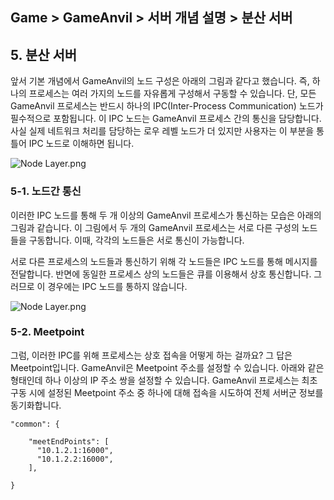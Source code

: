 ## Game > GameAnvil > 서버 개념 설명 > 분산 서버

## 5. 분산 서버

앞서 기본 개념에서 GameAnvil의 노드 구성은 아래의 그림과 같다고 했습니다. 즉, 하나의 프로세스는 여러 가지의 노드를 자유롭게 구성해서 구동할 수 있습니다. 단, 모든 GameAnvil 프로세스는 반드시 하나의 IPC(Inter-Process Communication) 노드가 필수적으로 포함됩니다. 이 IPC 노드는 GameAnvil 프로세스 간의 통신을 담당합니다. 사실 실제 네트워크 처리를 담당하는 로우 레벨 노드가 더 있지만 사용자는 이 부분을 통틀어 IPC 노드로 이해하면 됩니다.

![Node Layer.png](http://static.toastoven.net/prod_gameanvil/images/NodeLayer.png)

### 5-1. 노드간 통신

이러한 IPC 노드를 통해 두 개 이상의 GameAnvil 프로세스가 통신하는 모습은 아래의 그림과 같습니다. 이 그림에서 두 개의 GameAnvil 프로세스는 서로 다른 구성의 노드들을 구동합니다. 이때, 각각의 노드들은 서로 통신이 가능합니다.

서로 다른 프로세스의 노드들과 통신하기 위해 각 노드들은 IPC 노드를 통해 메시지를 전달합니다. 반면에 동일한 프로세스 상의 노드들은 큐를 이용해서 상호 통신합니다. 그러므로 이 경우에는 IPC 노드를 통하지 않습니다.

![Node Layer.png](http://static.toastoven.net/prod_gameanvil/images/IPC.png)

### 5-2. Meetpoint

그럼, 이러한 IPC를 위해 프로세스는 상호 접속을 어떻게 하는 걸까요? 그 답은 Meetpoint입니다. GameAnvil은 Meetpoint 주소를 설정할 수 있습니다. 아래와 같은 형태인데 하나 이상의 IP 주소 쌍을 설정할 수 있습니다. GameAnvil 프로세스는 최초 구동 시에 설정된 Meetpoint 주소 중 하나에 대해 접속을 시도하여 전체 서버군 정보를 동기화합니다.

```
"common": {

    "meetEndPoints": [
      "10.1.2.1:16000",
      "10.1.2.2:16000",
    ],

}
```

